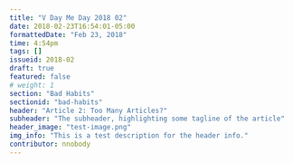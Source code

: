 ```yaml
---
title: "V Day Me Day 2018 02"
date: 2018-02-23T16:54:01-05:00
formattedDate: "Feb 23, 2018"
time: 4:54pm
tags: []
issueid: 2018-02
draft: true
featured: false
# weight: 1 
section: "Bad Habits"
sectionid: "bad-habits"
header: "Article 2: Too Many Articles?"
subheader: "The subheader, highlighting some tagline of the article"
header_image: "test-image.png"
img_info: "This is a test description for the header info."
contributor: nnobody
---
```


